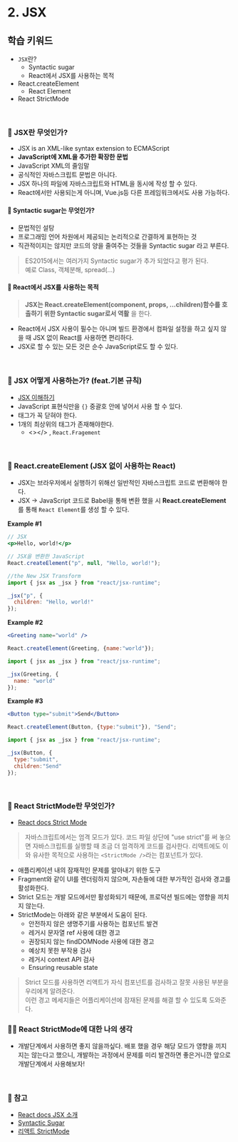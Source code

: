 # 2. JSX

## 학습 키워드

- `JSX`란?
  - Syntactic sugar
  - React에서 JSX를 사용하는 목적
- React.createElement
  - React Element
- React StrictMode

<br/>

### 📖 JSX란 무엇인가?

- JSX is an XML-like syntax extension to ECMAScript
- __JavaScript에 XML을 추가한 확장한 문법__
- JavaScript XML의 줄임말
- 공식적인 자바스크립트 문법은 아니다.
- JSX 하나의 파일에 자바스크립트와 HTML을 동시에 작성 할 수 있다.
- React에서만 사용되는게 아니며, Vue.js등 다른 프레임워크에서도 사용 가능하다.

#### 📖 Syntactic sugar는 무엇인가?

- 문법적인 설탕
- 프로그래밍 언어 차원에서 제공되는 논리적으로 간결하게 표현하는 것
- 직관적이지는 않지만 코드의 양을 줄여주는 것들을  Syntactic sugar 라고 부른다.

> ES2015에서는 여러가지 Syntactic sugar가 추가 되었다고 평가 된다.<br/>
예로 Class, 객체분해, spread(...)

#### 📌 React에서 JSX를 사용하는 목적
>
> __JSX는 React.createElement(component, props, ...children)함수를 호출하기 위한 Syntactic sugar로서 역활__ 을 한다.

- React에서 JSX 사용이 필수는 아니며 빌드 환경에서 컴파일 설정을 하고 싶지 않을 때 JSX 없이 React를 사용하면 편리하다.  
- JSX로 할 수 있는 모든 것은 순수 JavaScript로도 할 수 있다.

<br/>

### 🤖 JSX 어떻게 사용하는가? (feat.기본 규칙)

- [JSX 이해하기](https://ko.legacy.reactjs.org/docs/jsx-in-depth.html)
- JavaScript 표현식만을 `{}` 중괄호 안에 넣어서 사용 할 수 있다.
- 태그가 꼭 닫혀야 한다. <Img />
- 1개의 최상위의 태그가 존재해야한다.
  - <></> , `React.Fragement`

<br/>

### 🔄  React.createElement (JSX 없이 사용하는 React)

- JSX는 브라우저에서 실행하기 위해선 일반적인 자바스크립트 코드로 변환해야 한다.
- JSX → JavaScript 코드로 Babel을 통해 변환 했을 시 __React.createElement__ 를 통해 `React Element`를 생성 할 수 있다.

__Example #1__

```jsx
// JSX
<p>Hello, world!</p>
```

```JavaScript
// JSX을 변환한 JavaScript
React.createElement("p", null, "Hello, world!");
```

```JavaScript
//the New JSX Transform
import { jsx as _jsx } from "react/jsx-runtime";

_jsx("p", {
  children: "Hello, world!"
});
```

__Example #2__

```jsx
<Greeting name="world" />
```

```JavaScript
React.createElement(Greeting, {name:"world"});
```

```JavaScript
import { jsx as _jsx } from "react/jsx-runtime";

_jsx(Greeting, {
  name: "world"
});
```

__Example #3__

```jsx
<Button type="submit">Send</Button>
```

```JavaScript
React.createElement(Button, {type:"submit"}), "Send";
```

```JavaScript
import { jsx as _jsx } from "react/jsx-runtime";

_jsx(Button, {
  type:"submit",
  children:"Send"
});
```

<br/>

### 📖 React StrictMode란 무엇인가?

- [React docs Strict Mode](https://ko.legacy.reactjs.org/docs/strict-mode.html)

> 자바스크립트에서는 엄격 모드가 있다. 코드 파일 상단에 "use strict"를 써 놓으면 자바스크립트를 실행할 때 조금 더 엄격하게 코드를 검사한다. 리액트에도 이와 유사한 목적으로 사용하는  `<StrictMode />`라는 컴포넌트가 있다.

- 애플리케이션 내의 잠재적인 문제를 알아내기 위한 도구
- Fragment와 같이 UI를 렌더링하지 않으며, 자손들에 대한 부가적인 검사와 경고를 활성화한다.
- Strict 모드는 개발 모드에서만 활성화되기 때문에, 프로덕션 빌드에는 영향을 끼치지 않는다.
- StrictMode는 아래와 같은 부분에서 도움이 된다.
  - 안전하지 않은 생명주기를 사용하는 컴포넌트 발견
  - 레거시 문자열 ref 사용에 대한 경고
  - 권장되지 않는 findDOMNode 사용에 대한 경고
  - 예상치 못한 부작용 검사
  - 레거시 context API 검사
  - Ensuring reusable state

> Strict 모드를 사용하면 리액트가 자식 컴포넌트를 검사하고 잘못 사용된 부분을 우리에게 알려준다. <br/> 이런 경고 메세지들은 어플리케이션에 잠재된 문제를 해결 할 수 있도록 도와준다.

### ✍🏻 React StrictMode에 대한 나의 생각

- 개발단계에서 사용하면 좋지 않을까싶다. 배포 했을 경우 해당 모드가 영향을 끼지지는 않는다고 했으니, 개발하는 과정에서 문제를 미리 발견하면 좋은거니깐 앞으로 개발단계에서 사용해보자!

<br/>

### 🔗 참고

- [React docs JSX 소개](https://ko.legacy.reactjs.org/docs/introducing-jsx.html)
- [Syntactic Sugar](https://www.zerocho.com/category/JavaScript/post/5816c858ca15d50015d924ae)
- [리액트 StrictMode](https://jeonghwan-kim.github.io/2022/05/20/react-strict-mode)
